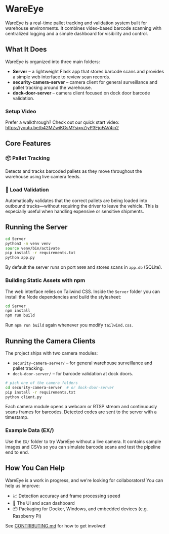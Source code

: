
# WareEye

WareEye is a real-time pallet tracking and validation system built for
warehouse environments. It combines video-based barcode scanning with
centralized logging and a simple dashboard for visibility and control.

## What It Does

WareEye is organized into three main folders:

* **Server** – a lightweight Flask app that stores barcode scans and provides a
  simple web interface to review scan records.
* **security-camera-server** – camera client for general surveillance and
  pallet tracking around the warehouse.
* **dock-door-server** – camera client focused on dock door barcode
  validation.

### Setup Video

Prefer a walkthrough? Check out our quick start video:
<https://youtu.be/b42MZwiKGsM?si=vZiyP3EjoFAV4in2>

## Core Features

### 📦 Pallet Tracking
Detects and tracks barcoded pallets as they move throughout the warehouse using
live camera feeds.

### 🚚 Load Validation
Automatically validates that the correct pallets are being loaded into outbound
trucks—without requiring the driver to leave the vehicle. This is especially
useful when handling expensive or sensitive shipments.

## Running the Server

```bash
cd Server
python3 -m venv venv
source venv/bin/activate
pip install -r requirements.txt
python app.py
```

By default the server runs on port `5000` and stores scans in `app.db`
(SQLite).

### Building Static Assets with npm

The web interface relies on Tailwind CSS. Inside the `Server` folder you can
install the Node dependencies and build the stylesheet:

```bash
cd Server
npm install
npm run build
```

Run `npm run build` again whenever you modify `tailwind.css`.

## Running the Camera Clients

The project ships with two camera modules:

* `security-camera-server/` – for general warehouse surveillance and pallet tracking.
* `dock-door-server/` – for barcode validation at dock doors.

```bash
# pick one of the camera folders
cd security-camera-server  # or dock-door-server
pip install -r requirements.txt
python client.py
```

Each camera module opens a webcam or RTSP stream and continuously scans frames
for barcodes. Detected codes are sent to the server with a timestamp.

### Example Data (EX/)

Use the `EX/` folder to try WareEye without a live camera. It contains sample
images and CSVs so you can simulate barcode scans and test the pipeline end to
end.

## How You Can Help

WareEye is a work in progress, and we're looking for collaborators! You can
help us improve:

* 📈 Detection accuracy and frame processing speed
* 🎨 The UI and scan dashboard
* 📦 Packaging for Docker, Windows, and embedded devices (e.g. Raspberry Pi)

See [CONTRIBUTING.md](CONTRIBUTING.md) for how to get involved!
